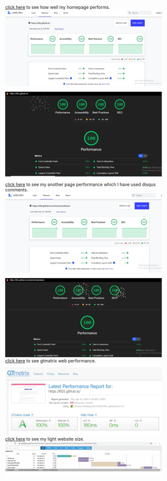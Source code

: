 
[click here](https://lighthouse-dot-webdotdevsite.appspot.com//lh/html?url=https%3A%2F%2F60z.github.io%2F) to see how well my homepage performs.
![page_speed](/assets/images/pagespeed1.JPG)

![page_speed](/assets/images/pagespeed2.JPG)

[click here](https://lighthouse-dot-webdotdevsite.appspot.com//lh/html?url=https%3A%2F%2F60z.github.io%2Fcontents%2Fmarkdown) to see my another  page performance which I have used disqus comments.
![page_speed](/assets/images/pagespeed3.JPG)

![page_speed](/assets/images/pagespeed4.JPG)
[click here](https://gtmetrix.com/reports/60z.github.io/aQzXZHAY/) to see gtmatrix web performance.

![page_speed](/assets/images/gtmatrix.JPG)
[click here](https://gtmetrix.com/har.html?inputUrl=/reports/60z.github.io/aQzXZHAY/net.harp&expand=true&validate=false) to see my light website size.
![page_speed](/assets/images/gtwaterfall.JPG)

